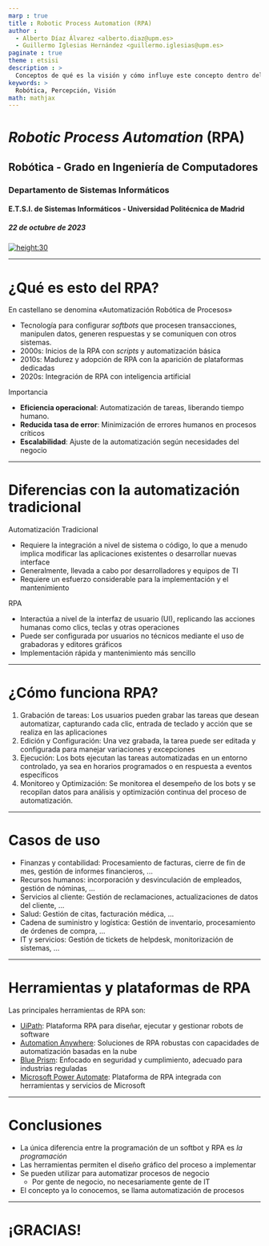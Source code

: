 ```yaml
---
marp : true
title : Robotic Process Automation (RPA)
author :
  - Alberto Díaz Álvarez <alberto.diaz@upm.es>
  - Guillermo Iglesias Hernández <guillermo.iglesias@upm.es>
paginate : true
theme : etsisi
description : >
  Conceptos de qué es la visión y cómo influye este concepto dentro del área de la percepción en la robótica
keywords: >
  Robótica, Percepción, Visión
math: mathjax
---
```


<!-- _class: titlepage -->

# <i>Robotic Process Automation</i> (RPA)

## Robótica - Grado en Ingeniería de Computadores

### Departamento de Sistemas Informáticos

#### E.T.S.I. de Sistemas Informáticos - Universidad Politécnica de Madrid

##### 22 de octubre de 2023

[![height:30](https://img.shields.io/badge/License-CC%20BY--NC--SA%204.0-informational.svg)](https://creativecommons.org/licenses/by-nc-sa/4.0/)

---

# ¿Qué es esto del RPA?

En castellano se denomina «Automatización Robótica de Procesos»

- Tecnología para configurar <i>softbots</i> que procesen transacciones, manipulen datos, generen respuestas y se comuniquen con otros sistemas.
- 2000s: Inicios de la RPA con <i>scripts</i> y automatización básica
- 2010s: Madurez y adopción de RPA con la aparición de plataformas dedicadas
- 2020s: Integración de RPA con inteligencia artificial

Importancia

- **Eficiencia operacional**: Automatización de tareas, liberando tiempo humano.
- **Reducida tasa de error**: Minimización de errores humanos en procesos críticos
- **Escalabilidad**: Ajuste de la automatización según necesidades del negocio

---

# Diferencias con la automatización tradicional

Automatización Tradicional

- Requiere la integración a nivel de sistema o código, lo que a menudo implica modificar las aplicaciones existentes o desarrollar nuevas interface
- Generalmente, llevada a cabo por desarrolladores y equipos de TI
- Requiere un esfuerzo considerable para la implementación y el mantenimiento

RPA

- Interactúa a nivel de la interfaz de usuario (UI), replicando las acciones humanas como clics, teclas y otras operaciones
- Puede ser configurada por usuarios no técnicos mediante el uso de grabadoras y editores gráficos
- Implementación rápida y mantenimiento más sencillo

---

# ¿Cómo funciona RPA?

1. Grabación de tareas: Los usuarios pueden grabar las tareas que desean automatizar, capturando cada clic, entrada de teclado y acción que se realiza en las aplicaciones
2. Edición y Configuración: Una vez grabada, la tarea puede ser editada y configurada para manejar variaciones y excepciones
3. Ejecución: Los bots ejecutan las tareas automatizadas en un entorno controlado, ya sea en horarios programados o en respuesta a eventos específicos
4. Monitoreo y Optimización: Se monitorea el desempeño de los bots y se recopilan datos para análisis y optimización continua del proceso de automatización.

---

# Casos de uso

- Finanzas y contabilidad: Procesamiento de facturas, cierre de fin de mes, gestión de informes financieros, ...
- Recursos humanos: incorporación y desvinculación de empleados, gestión de nóminas, ...
- Servicios al cliente: Gestión de reclamaciones, actualizaciones de datos del cliente, ...
- Salud: Gestión de citas, facturación médica, ...
- Cadena de suministro y logística: Gestión de inventario, procesamiento de órdenes de compra, ...
- IT y servicios: Gestión de tickets de helpdesk, monitorización de sistemas, ...

---

# Herramientas y plataformas de RPA

Las principales herramientas de RPA son:

- [UiPath](https://www.uipath.com/): Plataforma RPA para diseñar, ejecutar y gestionar robots de software
- [Automation Anywhere](https://www.automationanywhere.com/): Soluciones de RPA robustas con capacidades de automatización basadas en la nube
- [Blue Prism](https://landing.blueprism.com/): Enfocado en seguridad y cumplimiento, adecuado para industrias reguladas
- [Microsoft Power Automate](https://powerautomate.microsoft.com/): Plataforma de RPA integrada con herramientas y servicios de Microsoft

---

# Conclusiones

- La única diferencia entre la programación de un softbot y RPA es _la programación_
- Las herramientas permiten el diseño gráfico del proceso a implementar
- Se pueden utilizar para automatizar procesos de negocio
  - Por gente de negocio, no necesariamente gente de IT
- El concepto ya lo conocemos, se llama automatización de procesos

---

# ¡GRACIAS!<!--_class: endpage-->
